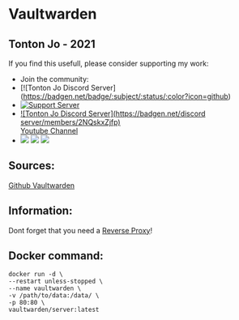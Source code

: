 # Vaultwarden

## Tonton Jo - 2021


If you find this usefull, please consider supporting my work:  
- Join the community:
-  [![Tonton Jo Discord Server] (https://badgen.net/badge/:subject/:status/:color?icon=github)
- [![Support Server](https://img.shields.io/members/2NQskxZjfp?label=Discord&logo=Discord&colorB=7289da&style=for-the-badge)](https://discord.gg/2NQskxZjfp)
-  [![Tonton Jo Discord Server](https://badgen.net/discord server/members/2NQskxZjfp)](https://discord.gg/2NQskxZjfp)  
 [Youtube Channel](http://youtube.com/channel/UCnED3K6K5FDUp-x_8rwpsZw?sub_confirmation=1)  
- <a href="https://www.buymeacoffee.com/tontonjo"><img src="https://www.buymeacoffee.com/assets/img/custom_images/orange_img.png"></a> <a href="https://www.infomaniak.com/goto/fr/home?utm_term=6151f412daf35"><img src="https://i.ibb.co/KjWSd95/banner-bleu.png"></a> </a> <a href="https://www.xvinlink.com/?a_fid=TontonJo"><img src="https://upload.wikimedia.org/wikipedia/en/thumb/7/79/ExpressVPN-logo.svg/261px-ExpressVPN-logo.svg.png"></a>  

## Sources: 
[Github Vaultwarden](https://github.com/dani-garcia/vaultwarden)  

## Information:  
Dont forget that you need a [Reverse Proxy](https://www.youtube.com/watch?v=7nyn_kfBAjk)!  

## Docker command:  
```shell
docker run -d \
--restart unless-stopped \
--name vaultwarden \
-v /path/to/data:/data/ \
-p 80:80 \
vaultwarden/server:latest
```
